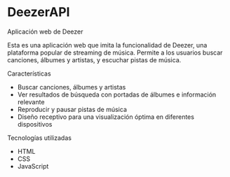 # DeezerAPI

Aplicación web de Deezer

Esta es una aplicación web que imita la funcionalidad de Deezer, una plataforma popular de streaming de música. Permite a los usuarios buscar canciones, álbumes y artistas, y escuchar pistas de música.

Características
- Buscar canciones, álbumes y artistas
- Ver resultados de búsqueda con portadas de álbumes e información relevante
- Reproducir y pausar pistas de música
- Diseño receptivo para una visualización óptima en diferentes dispositivos

Tecnologías utilizadas
- HTML
- CSS
- JavaScript
